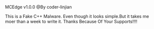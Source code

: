MCEdge v1.0.0       @By coder-linjian

This is a Fake C++ Malware.
Even though it looks simple.But it takes me moer than a week to write it.
Thanks Because Of Your Supports!!!!
